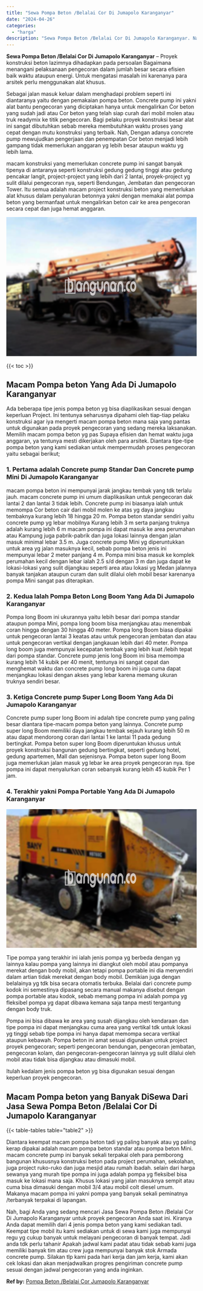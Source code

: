 ```yaml
---
title: "Sewa Pompa Beton /Belalai Cor Di Jumapolo Karanganyar"
date: "2024-04-26"
categories: 
  - "harga"
description: "Sewa Pompa Beton /Belalai Cor Di Jumapolo Karanganyar. Nah, bagi Anda yang sedang mencari Jasa Sewa Pompa Beton /Belalai Cor Di Jumapolo Karanganyar untuk pr..."
---
```


**Sewa Pompa Beton /Belalai Cor Di Jumapolo Karanganyar** – Proyek konstruksi beton lazimnya dihadapkan pada persoalan Bagaimana menangani pelaksanaan pengecoran dalam jumlah besar secara efisien baik waktu ataupun energi. Untuk mengatasi masalah ini karenanya para arsitek perlu menggunakan alat khusus.

Sebagai jalan masuk keluar dalam menghadapi problem seperti ini diantaranya yaitu dengan pemakaian pompa beton. Concrete pump ini yakni alat bantu pengecoran yang diciptakan hanya untuk mengalirkan Cor beton yang sudah jadi atau Cor beton yang telah siap curah dari mobil molen atau truk readymix ke titik pengecoran. Bagi pelaku proyek konstruksi besar alat ini sangat dibutuhkan sebab mereka membutuhkan waktu proses yang cepat dengan mutu konstruksi yang terbaik. Nah, Dengan adanya concrete pump mewujudkan pengerjaan dan penempatan Cor beton menjadi lebih gampang tidak memerlukan anggaran yg lebih besar ataupun waktu yg lebih lama.

macam konstruksi yang memerlukan concrete pump ini sangat banyak tipenya di antaranya seperti konstruksi gedung gedung tinggi atau gedung pencakar langit, project-project yang lebih dari 2 lantai, proyek-project yg sulit dilalui pengecoran nya, seperti Bendungan, Jembatan dan pengecoran Tower. Itu semua adalah macam project konstruksi beton yang memerlukan alat khusus dalam penyaluran betonnya yakni dengan memakai alat pompa beton yang bermanfaat untuk mengalirkan beton cair ke area pengecoran secara cepat dan juga hemat anggaran.

![Sewa Pompa Beton /Belalai Cor Di Jumapolo Karanganyar](/images/sewa-concrete-pump-40.png)

{{< toc >}}

## Macam Pompa beton Yang Ada Di Jumapolo Karanganyar

Ada beberapa tipe jenis pompa beton yg bisa diaplikasikan sesuai dengan keperluan Project. Ini tentunya seharusnya dipahami oleh tiap-tiap pelaku konstruksi agar iya mengerti macam pompa beton mana saja yang pantas untuk digunakan pada proyek pengecoran yang sedang mereka laksanakan. Memilih macam pompa beton yg pas Supaya efisien dan hemat waktu juga anggaran, ya tentunya mesti dikerjakan oleh para arsitek. Diantara tipe-tipe pompa beton yang kami sediakan untuk mempermudah proses pengecoran yaitu sebagai berikut;

### 1\. Pertama adalah Concrete pump Standar Dan Concrete pump Mini Di Jumapolo Karanganyar

macam pompa beton ini mempunyai jarak jangkau tembak yang tdk terlalu jauh. macam concrete pump ini umum diaplikasikan untuk pengecoran dak lantai 2 dan lantai 3 tidak lebih. Concrete pump ini biasanya ialah untuk memompa Cor beton cair dari mobil molen ke atas yg daya jangkau tembaknya kurang lebih 18 hingga 20 m. Pompa beton standar sendiri yaitu concrete pump yg lebar mobilnya Kurang lebih 3 m serta panjang truknya adalah kurang lebih 6 m macam pompa ini dapat masuk ke area perumahan atau Kampung juga pabrik-pabrik dan juga lokasi lainnya dengan jalan masuk minimal lebar 3.5 m. Juga concrete pump Mini yg diperuntukkan untuk area yg jalan masuknya kecil, sebab pompa beton jenis ini mempunyai lebar 2 meter panjang 4 m. Pompa mini bisa masuk ke komplek perumahan kecil dengan lebar ialah 2.5 s/d dengan 3 m dan juga dapat ke lokasi-lokasi yang sulit dijangkau seperti area atau lokasi yg Medan jalannya banyak tanjakan ataupun curam dan sulit dilalui oleh mobil besar karenanya pompa Mini sangat pas diterapkan.

### 2\. Kedua Ialah Pompa Beton Long Boom Yang Ada Di Jumapolo Karanganyar

Pompa long Boom ini ukurannya yaitu lebih besar dari pompa standar ataupun pompa Mini, pompa long boom bisa menjangkau atau menembak coran hingga dengan 30 hingga 40 meter. Pompa long Boom biasa dipakai untuk pengecoran lantai 3 keatas atau untuk pengecoran jembatan dan atau untuk pengecoran vertikal dengan jangkauan lebih dari 40 meter. Pompa long boom juga mempunyai kecepatan tembak yang lebih kuat /lebih tepat dari pompa standar. Concrete pump jenis long Boom ini bisa memompa kurang lebih 14 kubik per 40 menit, tentunya ini sangat cepat dan menghemat waktu dan concrete pump long boom ini juga cuma dapat menjangkau lokasi dengan akses yang lebar karena memang ukuran truknya sendiri besar.

### 3\. Ketiga Concrete pump Super Long Boom Yang Ada Di Jumapolo Karanganyar

Concrete pump super long Boom ini adalah tipe concrete pump yang paling besar diantara tipe-macam pompa beton yang lainnya. Concrete pump super long Boom memiliki daya jangkau tembak sejauh kurang lebih 50 m atau dapat mendorong coran dari lantai 1 ke lantai 11 pada gedung bertingkat. Pompa beton super long Boom diperuntukan khusus untuk proyek konstruksi bangunan gedung bertingkat, seperti gedung hotel, gedung apartemen, Mall dan sejenisnya. Pompa beton super long Boom juga memerlukan jalan masuk yg lebar ke area proyek pengecoran nya. tipe pompa ini dapat menyalurkan coran sebanyak kurang lebih 45 kubik Per 1 jam.

### 4\. Terakhir yakni Pompa Portable Yang Ada Di Jumapolo Karanganyar

![Sewa Pompa Beton /Belalai Cor Di Jumapolo Karanganyar](/images/sewa-concrete-pump-30.png)

Tipe pompa yang terakhir ini ialah jenis pompa yg berbeda dengan yg lainnya kalau pompa yang lainnya ini diangkut oleh mobil atau pompanya merekat dengan body mobil, akan tetapi pompa portable ini dia menyendiri dalam artian tidak merekat dengan body mobil. Demikian juga dengan belalainya yg tdk bisa secara otomatis terbuka. Belalai dari concrete pump kodok ini semestinya dipasang secara manual makanya disebut dengan pompa portable atau kodok, sebab memang pompa ini adalah pompa yg fleksibel pompa yg dapat dibawa kemana saja tanpa mesti tergantung dengan body truk.

Pompa ini bisa dibawa ke area yang susah dijangkau oleh kendaraan dan tipe pompa ini dapat menjangkau cuma area yang vertikal tdk untuk lokasi yg tinggi sebab tipe pompa ini hanya dapat memompa secara vertikal ataupun kebawah. Pompa beton ini amat sesuai digunakan untuk project proyek pengecoran; seperti pengecoran bendungan, pengecoran jembatan, pengecoran kolam, dan pengecoran-pengecoran lainnya yg sulit dilalui oleh mobil atau tidak bisa dijangkau atau dimasuki mobil.

Itulah kedalam jenis pompa beton yg bisa digunakan sesuai dengan keperluan proyek pengecoran.

## Macam Pompa beton yang Banyak DiSewa Dari Jasa Sewa Pompa Beton /Belalai Cor Di Jumapolo Karanganyar

{{< table-tables table="table2" >}}

Diantara keempat macam pompa beton tadi yg paling banyak atau yg paling kerap dipakai adalah macam pompa beton standar atau pompa beton Mini. macam concrete pump ini banyak sekali terpakai oleh para pemborong bangunan khususnya konstruksi beton pada project perumahan, sekolahan, juga project ruko-ruko dan juga mesjid atau rumah ibadah. selain dari harga sewanya yang murah tipe pompa ini juga adalah pompa yg fleksibel bisa masuk ke lokasi mana saja. Khusus lokasi yang jalan masuknya sempit atau cuma bisa dimasuki dengan mobil 3/4 atau mobil colt diesel umum. Makanya macam pompa ini yakni pompa yang banyak sekali peminatnya /terbanyak terpakai di lapangan.

Nah, bagi Anda yang sedang mencari Jasa Sewa Pompa Beton /Belalai Cor Di Jumapolo Karanganyar untuk proyek pengecoran Anda saat ini. Kiranya Anda dapat memilih dari 4 jenis pompa beton yang kami sediakan tadi. Keempat tipe mobil itu kami sediakan untuk di sewa kami juga mempunyai regu yg cukup banyak untuk melayani pengecoran di banyak tempat. Jadi anda tdk perlu tahanir Apakah jadwal kami padat atau tidak sebab kami juga memiliki banyak tim atau crew juga mempunyai banyak stok Armada concrete pump. Silakan tlp kami pada hari kerja dan jam kerja, kami akan cek lokasi dan akan menjadwalkan progres pengiriman concrete pump sesuai dengan jadwal pengecoran yang anda inginkan.

**Ref by:** [Pompa Beton /Belalai Cor Jumapolo Karanganyar](https://id.wikipedia.org/wiki/Pompa)

